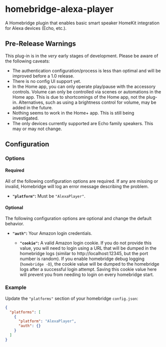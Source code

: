 # homebridge-alexa-player
A Homebridge plugin that enables basic smart speaker  HomeKit integration for Alexa devices (Echo, etc.).

## Pre-Release Warnings

This plug-in is in the *very* early stages of development. Please be aware of the following caveats:

* The authentication configuration/process is less than optimal and will be improved before a 1.0 release.
* There is no config UI support yet.
* In the Home app, you can only operate play/pause with the accessory controls. Volume can only be controlled via scenes or automations in the Home app. This is due to shortcomings of the Home app, not the plug-in. Alternatives, such as using a brightness control for volume, may be added in the future.
* Nothing seems to work in the Home+ app. This is still being investigated.
* The only devices currently supported are Echo family speakers. This may or may not change.

## Configuration

### Options

#### Required

All of the following configuration options are required. If any are missing or invalid, Homebridge will log an error message describing the problem.

* **`"platform"`:** Must be `"AlexaPlayer"`.

#### Optional

The following configuration options are optional and change the default behavior.

* **`"auth"`:** Your Amazon login credentials.

  * **`"cookie"`:** A valid Amazon login cookie. If you do not provide this value, you will need to login using a URL that will be dumped in the homebridge logs (similar to http://localhost:12345, but the port number is random). If you enable homebridge debug logging (`homebridge -D`), the cookie value will be dumped to the homebridge logs after a successful login attempt. Saving this cookie value here will prevent you from needing to login on every homebridge start.

### Example

Update the `"platforms"` section of your homebridge `config.json`:

```json
{
  "platforms": [
    {
      "platform": "AlexaPlayer",
      "auth": {}
    }
  ]
}
```
